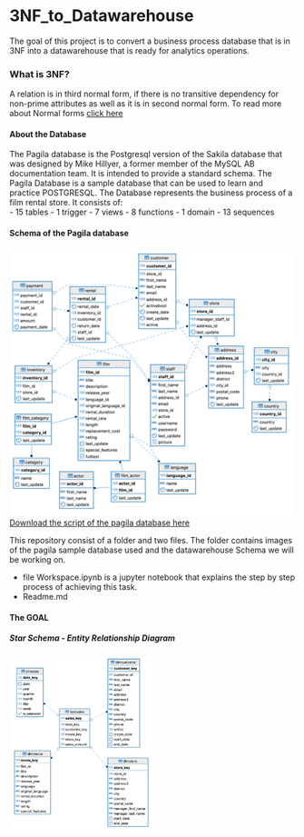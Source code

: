 # 3NF_to_Datawarehouse
The goal of this project is to convert a business process database that is in 3NF into a datawarehouse that is ready for  analytics operations.
### What is 3NF? 
A relation is in third normal form, if there is no transitive dependency for non-prime attributes as well as it is in second normal form. To read more about Normal forms <a href="https://www.geeksforgeeks.org/normal-forms-in-dbms/">click here</a>
<h4> About the Database</h4>
The Pagila database is the Postgresql version of the Sakila database that was designed by Mike Hillyer, a former member of the MySQL AB documentation team. It is intended to provide a standard schema. The Pagila Database is a sample database that can be used to learn and practice POSTGRESQL. The Database represents the business process of a film rental store. It consists of:<br/>
- 15 tables
- 1 trigger
- 7 views
- 8 functions
- 1 domain
- 13 sequences 
<h4> Schema of the Pagila database</h4>
<img src ="images/pagila-3nf.png"><br/>
<a href="https://github.com/devrimgunduz/pagila.git"> Download the script of the pagila database here</a>

This repository consist of a folder and two files.
The folder contains images of the pagila sample database used and the datawarehouse Schema we will be working on.
- file Workspace.ipynb is a jupyter notebook that explains the step by step process of achieving this task.
- Readme.md

#### The GOAL
##### Star Schema - Entity Relationship Diagram
<img src="images/pagila-star.png" width="50%"/>
